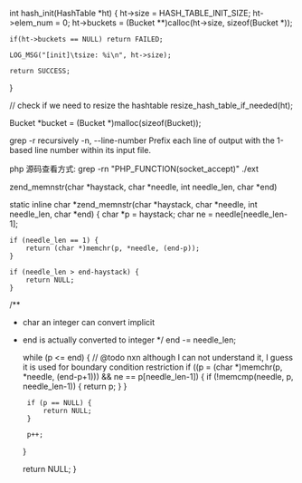 int hash_init(HashTable *ht)
{
    ht->size        = HASH_TABLE_INIT_SIZE;
    ht->elem_num    = 0;
    ht->buckets     = (Bucket **)calloc(ht->size, sizeof(Bucket *));

    if(ht->buckets == NULL) return FAILED;

    LOG_MSG("[init]\tsize: %i\n", ht->size);

    return SUCCESS;
}


// check if we need to resize the hashtable
    resize_hash_table_if_needed(ht);

Bucket *bucket = (Bucket *)malloc(sizeof(Bucket));

grep
-r recursively
-n, --line-number
              Prefix each line of output with the 1-based line number within its input file.

php 源码查看方式:
grep -rn "PHP_FUNCTION(socket_accept)" ./ext

zend_memnstr(char *haystack, char *needle, int needle_len, char *end)

static inline char *zend_memnstr(char *haystack, char *needle, int needle_len, char *end)
{
	char *p = haystack;
	char ne = needle[needle_len-1];

	if (needle_len == 1) {
		return (char *)memchr(p, *needle, (end-p));
	}

	if (needle_len > end-haystack) {
		return NULL;
	}
/**
 * char an integer can convert implicit
 * end is actually converted to integer
 */
	end -= needle_len;

	while (p <= end) {
		// @todo nxn although I can not understand it, I guess it is used for boundary condition restriction
		if ((p = (char *)memchr(p, *needle, (end-p+1))) && ne == p[needle_len-1]) {
			if (!memcmp(needle, p, needle_len-1)) {
				return p;
			}
		}

		if (p == NULL) {
			return NULL;
		}

		p++;
	}

	return NULL;
}


